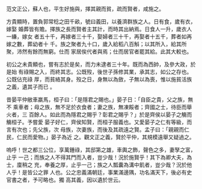 范文正公，蘇人也，平生好施與，擇其親而貧，疏而賢者，咸施之。

方貴顯時，置負郭常稔之田千畝，號曰義田，以養濟群族之人。日有食，歲有衣，嫁娶
婚葬皆有贍。擇族之長而賢者主其計，而時其出納焉。日食人一升，歲衣人一縑，嫁女
者五十千，再嫁者三十千，娶婦者三十千，再娶者十五千，葬者如再嫁之數，葬幼者十
千。族之聚者九十口，歲入給稻八百斛；以其所入，給其所聚，沛然有餘而無窮。仕而
家居俟代者與焉；仕而居官者罷其給。此其大較也。

初公之未貴顯也，嘗有志於是矣，而力未逮者三十年。既而為西帥，及參大政，於是始
有祿賜之入，而終其志。公既歿，後世子孫修其業，承其志，如公之存也。公既佔充祿
厚，而貧絡其身。歿之日，身無以為斂，子無以為喪，惟以施貧活族之義，遺其子而已
。

昔晏平仲敝車羸馬，桓子曰：「是隱君之賜也。」晏子日：「自臣之貴，父之族，無不
乘車者；母之族，無不足於衣食者；妻之族，無凍餒者；齊國之士，待臣而舉火者，三
百餘人。如此而為隱君之賜乎？彰君之賜乎？」於是齊侯以晏子之觴而觴桓子。予嘗愛
晏子好仁，齊侯知賢，而桓子服義也。又愛晏子之仁有等級，而言有次也；先父族，次
母族，次妻族，而後及其疏遠之賢。孟子曰：「親親而仁民，仁民而愛物。」晏子為近
之。觀文正之義，賢於平仲，其規模遠舉又疑過之。

嗚呼！世之都三公位，享萬鍾祿，其邸第之雄，車輿之飾，聲色之多，妻孥之富，止乎
一己；而族之人不得其門而入者，豈少哉！況於施賢乎！其下為卿大夫，為士，廩稍之
充，奉養之厚，止乎一己；族之人瓢囊為溝中飢者，豈少哉？況於他人乎！是皆公之罪
人也。公之忠義滿朝廷，事業滿邊隅，功名滿天下，後必有史官書之者，予可略也。獨
高其義，因以遺於世云。

